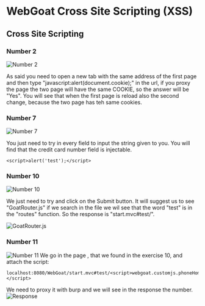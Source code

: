 # WebGoat Cross Site Scripting (XSS)
## Cross Site Scripting
### Number 2
![Number 2](https://github.com/AlessandroMorelli96/WebGoat/blob/master/images/07_01.png)

As said you need to open a new tab with the same address of the first page and then type "javascript:alert(document.cookie);" in the url, if you proxy the page the two page will have the same COOKIE, so the answer will be "Yes". You will see that when the first page is reload also the second change, because the two page has teh same cookies.
### Number 7
![Number 7](https://github.com/AlessandroMorelli96/WebGoat/blob/master/images/07_02_01.png)

You just need to try in every field to input the string given to you. You will find that the credit card number field is injectable.
```
<script>alert('test');</script>
```
### Number 10
![Number 10](https://github.com/AlessandroMorelli96/WebGoat/blob/master/images/07_03.png)

We just need to try and click on the Submit button. It will suggest us to see "GoatRouter.js" if we search in the file we wil see that the word "test" is in the "routes" function. So the response is "start.mvc#test/".

![GoatRouter.js](https://github.com/AlessandroMorelli96/WebGoat/blob/master/images/07_04.png)
### Number 11
![Number 11](https://github.com/AlessandroMorelli96/WebGoat/blob/master/images/07_05.png)
We go in the page , that we found in the exercise 10, and attach the script:
```
localhost:8080/WebGoat/start.mvc#test/<script>webgoat.customjs.phoneHome()</script>
```
We need to proxy it with burp and we will see in the response the number.
![Response](https://github.com/AlessandroMorelli96/WebGoat/blob/master/images/07_06.png)
